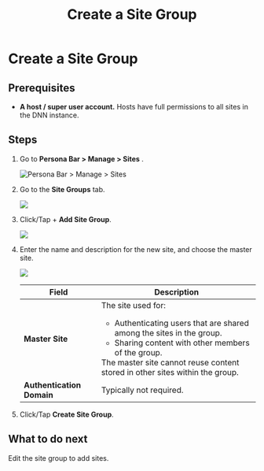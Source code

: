 ﻿---
uid: create-site-group
locale: en
title: Create a Site Group
dnneditions: Evoq Content,Evoq Engage
dnnversion: 09.02.00
related-topics: add-or-remove-sites-in-group,edit-site-group,delete-site-group
---

# Create a Site Group

## Prerequisites

*   **A host / super user account.** Hosts have full permissions to all sites in the DNN instance.

## Steps

1.  Go to **Persona Bar \> Manage \> Sites** .
    
    ![Persona Bar > Manage > Sites](/images/scr-pbar-host-Manage-E91.png)
    
2.  Go to the **Site Groups** tab.
    
      
    
    ![](/images/scr-Sites-SiteGroupsTab-E90.png)
    
      
    
3.  Click/Tap \+ **Add Site Group**.
    
      
    
    ![](/images/scr-Sites-SiteGroups-AddSiteGroup-E90.png)
    
      
    
4.  Enter the name and description for the new site, and choose the master site.
    
      
    
    ![](/images/scr-AddNewSiteGroup-E90.png)
    
      
    
    |**Field**|**Description**|
    |---|---|
    |<strong>Master Site</strong>|The site used for:<ul><li>Authenticating users that are shared among the sites in the group.</li><li>Sharing content with other members of the group.</li></ul>The master site cannot reuse content stored in other sites within the group.|
    |<strong>Authentication Domain</strong>|Typically not required.|
    
5.  Click/Tap **Create Site Group**.

## What to do next

Edit the site group to add sites.
